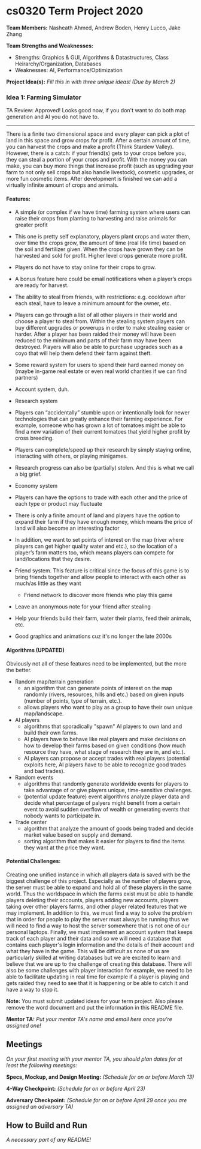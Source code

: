 # cs0320 Term Project 2020

**Team Members:** Nasheath Ahmed, Andrew Boden, Henry Lucco, Jake Zhang

**Team Strengths and Weaknesses:** 
- Strengths: Graphics & GUI, Algorithms & Datastructures, Class Heirarchy/Organization, Databases
- Weaknesses: AI, Performance/Optimization

**Project Idea(s):** _Fill this in with three unique ideas! (Due by March 2)_
### Idea 1: Farming Simulator

TA Review: Approved! Looks good now, if you don't want to do both map generation and AI you do not have to.

------------------------------------------------------------------------------
There is a finite two dimensional space and every player can pick a plot of land in this space and grow crops for profit. After a certain amount of time, you can harvest the crops and make a profit (Think Stardew Valley). However, there is a catch: if your friend(s) gets to your crops before you, they can steal a portion of your crops and profit. With the money you can make, you can buy more things that increase profit (such as upgrading your farm to not only sell crops but also handle livestock), cosmetic upgrades, or more fun cosmetic items. After development is finished we can add a virtually infinite amount of crops and animals. 

#### Features:
-	A simple (or complex if we have time) farming system where users can raise their crops from planting to harvesting and raise animals for greater profit
-	This one is pretty self explanatory, players plant crops and water them, over time the crops grow, the amount of time (real life time) based on the soil and fertilizer given. When the crops have grown they can be harvested and sold for profit. Higher level crops generate more profit. 
-	Players do not have to stay online for their crops to grow. 
-	A bonus feature here could be email notifications when a player’s crops are ready for harvest.

-	The ability to steal from friends, with restrictions: e.g. cooldown after each steal, have to leave a minimum amount for the owner, etc.
-	Players can go through a list of all other players in their world and choose a player to steal from. Within the stealing system players can buy different upgrades or powerups in order to make stealing easier or harder. After a player has been raided their money will have been reduced to the minimum and parts of their farm may have been destroyed. Players will also be able to purchase upgrades such as a coyo that will help them defend their farm against theft.

-	Some reward system for users to spend their hard earned money on (maybe in-game real estate or even real world charities if we can find partners)

-	Account system, duh.

-	Research system
-	Players can “accidentally” stumble upon or intentionally look for newer technologies that can greatly enhance their farming experience. For example, someone who has grown a lot of tomatoes might be able to find a new variation of their current tomatoes that yield higher profit by cross breeding.
-	Players can complete/speed up their research by simply staying online, interacting with others, or playing minigames. 
-	Research progress can also be (partially) stolen. And this is what we call a big grief. 

-	Economy system
-	Players can have the options to trade with each other and the price of each type or product may fluctuate 
-	There is only a finite amount of land and players have the option to expand their farm if they have enough money, which means the price of land will also become an interesting factor
-	In addition, we want to set points of interest on the map (river where players can get higher quality water and etc.), so the location of a player’s farm matters too, which means players can compete for land/locations that they desire. 

-	Friend system. This feature is critical since the focus of this game is to bring friends together and allow people to interact with each other as much/as little as they want
	- Friend network to discover more friends who play this game
- Leave an anonymous note for your friend after stealing
- Help your friends build their farm, water their plants, feed their animals, etc.

-	Good graphics and animations cuz it's no longer the late 2000s

#### Algorithms (UPDATED)
Obviously not all of these features need to be implemented, but the more the better.
- Random map/terrain generation
    - an algorithm that can generate points of interest on the map randomly (rivers, resources, hills and etc.) based on given inputs (number of points, type of terrain, etc.).
    - allows players who want to play as a group to have their own unique map/landscape.
- AI players
    - algorithms that sporadically "spawn" AI players to own land and build their own farms.
    - AI players have to behave like real players and make decisions on how to develop their farms based on given conditions (how much resource they have, what stage of research they are in, and etc.).
    - AI players can propose or accept trades with real players (potential exploits here, AI players have to be able to recognize good trades and bad trades).
- Random events
    - algorithms that randomly generate worldwide events for players to take advantage of or give players unique, time-sensitive challenges.
    - (potential update feature) event algorithms analyze player data and decide what percentage of palyers might benefit from a certain event to avoid sudden overflow of wealth or generating events that nobody wants to participate in.
- Trade center
    - algorithm that analyze the amount of goods being traded and decide market value based on supply and demand.
    - sorting algorithm that makes it easier for players to find the items they want at the price they want.

#### Potential Challenges:
Creating one unified instance in which all players data is saved with be the biggest challenge of this project. Especially as the number of players grow, the server must be able to expand and hold all of these players in the same world. Thus the worldspace in which the farms exist must be able to handle players deleting their accounts, players adding new accounts, players taking over other players farms, and other player related features that we may implement. In addition to this, we must find a way to solve the problem that in order for people to play the server must always be running thus we will need to find a way to host the server somewhere that is not one of our personal laptops. Finally, we must implement an account system that keeps track of each player and their data and so we will need a database that contains each player's login information and the details of their account and what they have in the game. This will be difficult as none of us are particularly skilled at writing databases but we are excited to learn and believe that we are up to the challenge of creating this database. There will also be some challenges with player interaction for example, we need to be able to facilitate updating in real time for example if a player is playing and gets raided they need to see that it is happening or be able to catch it and have a way to stop it.


**Note:** You must submit updated ideas for your term project. Also please remove the word document and put the information in this README file.

**Mentor TA:** _Put your mentor TA's name and email here once you're assigned one!_

## Meetings
_On your first meeting with your mentor TA, you should plan dates for at least the following meetings:_

**Specs, Mockup, and Design Meeting:** _(Schedule for on or before March 13)_

**4-Way Checkpoint:** _(Schedule for on or before April 23)_

**Adversary Checkpoint:** _(Schedule for on or before April 29 once you are assigned an adversary TA)_

## How to Build and Run
_A necessary part of any README!_
